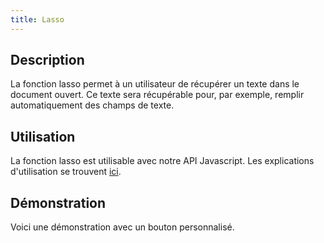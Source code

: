 ```yaml
---
title: Lasso
---
```


## Description

La fonction lasso permet à un utilisateur de récupérer un texte dans le document ouvert. Ce texte sera récupérable pour, par exemple, remplir automatiquement des champs de texte.

## Utilisation

La fonction lasso est utilisable avec notre API Javascript. Les explications d'utilisation se trouvent [ici](<!-- Commentaire nettoyé -->).

## Démonstration

Voici une démonstration avec un bouton personnalisé.

<!-- Commentaire nettoyé -->

